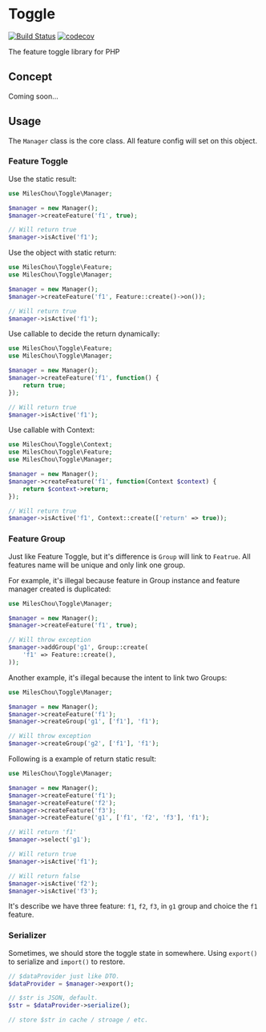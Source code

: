 # Toggle

[![Build Status](https://travis-ci.com/MilesChou/toggle.svg?branch=master)](https://travis-ci.com/MilesChou/toggle)
[![codecov](https://codecov.io/gh/MilesChou/toggle/branch/master/graph/badge.svg)](https://codecov.io/gh/MilesChou/toggle)

The feature toggle library for PHP

## Concept

Coming soon...

## Usage

The `Manager` class is the core class. All feature config will set on this object.

### Feature Toggle

Use the static result:

```php
use MilesChou\Toggle\Manager;

$manager = new Manager();
$manager->createFeature('f1', true);

// Will return true
$manager->isActive('f1');
```

Use the object with static return:

```php
use MilesChou\Toggle\Feature;
use MilesChou\Toggle\Manager;

$manager = new Manager();
$manager->createFeature('f1', Feature::create()->on());

// Will return true
$manager->isActive('f1');
```

Use callable to decide the return dynamically:

```php
use MilesChou\Toggle\Feature;
use MilesChou\Toggle\Manager;

$manager = new Manager();
$manager->createFeature('f1', function() {
    return true;
});

// Will return true
$manager->isActive('f1');
```

Use callable with Context:

```php
use MilesChou\Toggle\Context;
use MilesChou\Toggle\Feature;
use MilesChou\Toggle\Manager;

$manager = new Manager();
$manager->createFeature('f1', function(Context $context) {
    return $context->return;
});

// Will return true
$manager->isActive('f1', Context::create(['return' => true));
```

### Feature Group

Just like Feature Toggle, but it's difference is `Group` will link to `Featrue`. All features name will be unique and only link one group. 

For example, it's illegal because feature in Group instance and feature manager created is duplicated:

```php
use MilesChou\Toggle\Manager;

$manager = new Manager();
$manager->createFeature('f1', true);

// Will throw exception
$manager->addGroup('g1', Group::create(
    'f1' => Feature::create(),
));
```

Another example, it's illegal because the intent to link two Groups:

```php
use MilesChou\Toggle\Manager;

$manager = new Manager();
$manager->createFeature('f1');
$manager->createGroup('g1', ['f1'], 'f1');

// Will throw exception
$manager->createGroup('g2', ['f1'], 'f1');
```

Following is a example of return static result:

```php
use MilesChou\Toggle\Manager;

$manager = new Manager();
$manager->createFeature('f1');
$manager->createFeature('f2');
$manager->createFeature('f3');
$manager->createFeature('g1', ['f1', 'f2', 'f3'], 'f1');

// Will return 'f1'
$manager->select('g1');

// Will return true
$manager->isActive('f1');

// Will return false
$manager->isActive('f2');
$manager->isActive('f3');
```

It's describe we have three feature: `f1`, `f2`, `f3`, in `g1` group and choice the `f1` feature.

### Serializer

Sometimes, we should store the toggle state in somewhere. Using `export()` to serialize and `import()` to restore.

```php
// $dataProvider just like DTO.
$dataProvider = $manager->export();

// $str is JSON, default. 
$str = $dataProvider->serialize();

// store $str in cache / stroage / etc.
```
